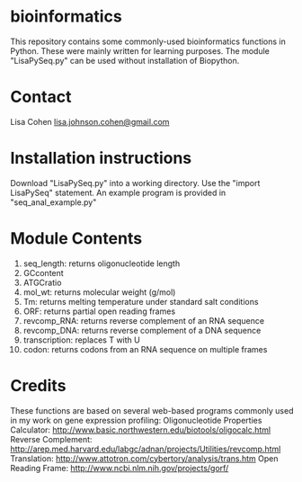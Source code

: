 bioinformatics
==============
This repository contains some commonly-used bioinformatics functions in Python. These were mainly written for learning purposes. 
The module "LisaPySeq.py" can be used without installation of Biopython.

Contact
=======
Lisa Cohen
lisa.johnson.cohen@gmail.com
   
Installation instructions
=========================
Download "LisaPySeq.py" into a working directory. Use the "import LisaPySeq" statement. An example program is provided in "seq_anal_example.py"

Module Contents
===============
1. seq_length: returns oligonucleotide length
2. GCcontent
3. ATGCratio
4. mol_wt: returns molecular weight (g/mol)
5. Tm: returns melting temperature under standard salt conditions
6. ORF: returns partial open reading frames
7. revcomp_RNA: returns reverse complement of an RNA sequence
8. revcomp_DNA: returns reverse complement of a DNA sequence
9. transcription: replaces T with U
10. codon: returns codons from an RNA sequence on multiple frames


Credits
=======
These functions are based on several web-based programs commonly used in my work on gene expression profiling:
Oligonucleotide Properties Calculator: http://www.basic.northwestern.edu/biotools/oligocalc.html
Reverse Complement: http://arep.med.harvard.edu/labgc/adnan/projects/Utilities/revcomp.html
Translation: http://www.attotron.com/cybertory/analysis/trans.htm
Open Reading Frame: http://www.ncbi.nlm.nih.gov/projects/gorf/
